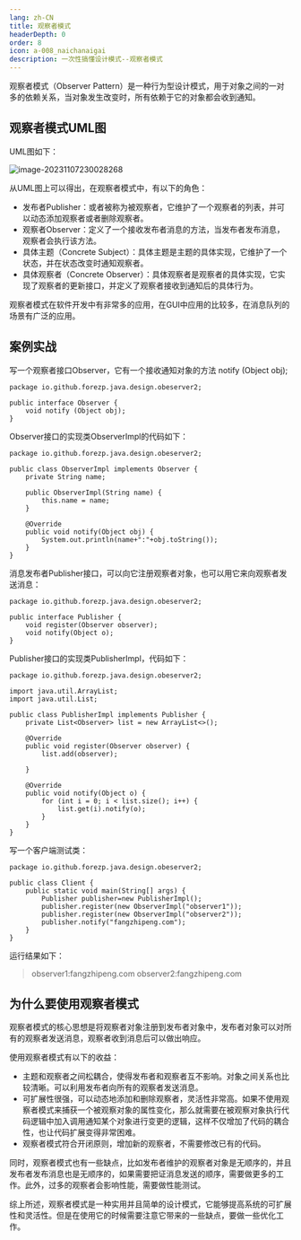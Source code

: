 ```yaml
---
lang: zh-CN
title: 观察者模式
headerDepth: 0
order: 8
icon: a-008_naichanaigai
description: 一次性搞懂设计模式--观察者模式
---
```


观察者模式（Observer Pattern）是一种行为型设计模式，用于对象之间的一对多的依赖关系，当对象发生改变时，所有依赖于它的对象都会收到通知。



## 观察者模式UML图

UML图如下：

![image-20231107230028268](https://static.javajike.com/img/2023/11/7/image-20231107230028268.png)

从UML图上可以得出，在观察者模式中，有以下的角色：

- 发布者Publisher：或者被称为被观察者，它维护了一个观察者的列表，并可以动态添加观察者或者删除观察者。
- 观察者Observer：定义了一个接收发布者消息的方法，当发布者发布消息，观察者会执行该方法。
- 具体主题（Concrete Subject）：具体主题是主题的具体实现，它维护了一个状态，并在状态改变时通知观察者。
- 具体观察者（Concrete Observer）：具体观察者是观察者的具体实现，它实现了观察者的更新接口，并定义了观察者接收到通知后的具体行为。

观察者模式在软件开发中有非常多的应用，在GUI中应用的比较多，在消息队列的场景有广泛的应用。



## 案例实战

写一个观察者接口Observer，它有一个接收通知对象的方法  notify (Object obj);

```
package io.github.forezp.java.design.obeserver2;

public interface Observer {
    void notify (Object obj);
}

```

Observer接口的实现类ObserverImpl的代码如下：

```
package io.github.forezp.java.design.obeserver2;

public class ObserverImpl implements Observer {
    private String name;

    public ObserverImpl(String name) {
        this.name = name;
    }

    @Override
    public void notify(Object obj) {
        System.out.println(name+":"+obj.toString());
    }
}

```

消息发布者Publisher接口，可以向它注册观察者对象，也可以用它来向观察者发送消息：

```
package io.github.forezp.java.design.obeserver2;

public interface Publisher {
    void register(Observer observer);
    void notify(Object o);
}

```

Publisher接口的实现类PublisherImpl，代码如下：

```
package io.github.forezp.java.design.obeserver2;

import java.util.ArrayList;
import java.util.List;

public class PublisherImpl implements Publisher {
    private List<Observer> list = new ArrayList<>();

    @Override
    public void register(Observer observer) {
        list.add(observer);

    }

    @Override
    public void notify(Object o) {
        for (int i = 0; i < list.size(); i++) {
            list.get(i).notify(o);
        }
    }
}

```

写一个客户端测试类：

```
package io.github.forezp.java.design.obeserver2;

public class Client {
    public static void main(String[] args) {
        Publisher publisher=new PublisherImpl();
        publisher.register(new ObserverImpl("observer1"));
        publisher.register(new ObserverImpl("observer2"));
        publisher.notify("fangzhipeng.com");
    }
}

```

运行结果如下：

>observer1:fangzhipeng.com
>observer2:fangzhipeng.com



## 为什么要使用观察者模式

观察者模式的核心思想是将观察者对象注册到发布者对象中，发布者对象可以对所有的观察者发送消息，观察者收到消息后可以做出响应。

使用观察者模式有以下的收益：

- 主题和观察者之间松耦合，使得发布者和观察者互不影响。对象之间关系也比较清晰。可以利用发布者向所有的观察者发送消息。
- 可扩展性很强，可以动态地添加和删除观察者，灵活性非常高。如果不使用观察者模式来捕获一个被观察对象的属性变化，那么就需要在被观察对象执行代码逻辑中加入调用通知某个对象进行变更的逻辑，这样不仅增加了代码的耦合性，也让代码扩展变得非常困难。
- 观察者模式符合开闭原则，增加新的观察者，不需要修改已有的代码。

同时，观察者模式也有一些缺点，比如发布者维护的观察者对象是无顺序的，并且发布者发布消息也是无顺序的，如果需要把证消息发送的顺序，需要做更多的工作。此外，过多的观察者会影响性能，需要做性能测试。



综上所述，观察者模式是一种实用并且简单的设计模式，它能够提高系统的可扩展性和灵活性。但是在使用它的时候需要注意它带来的一些缺点，要做一些优化工作。

